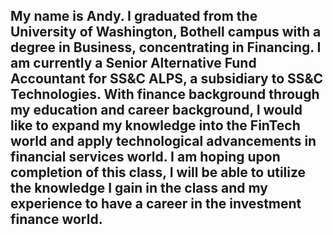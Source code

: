 ## My name is Andy. I graduated from the University of Washington, Bothell campus with a degree in Business, concentrating in Financing. I am currently a Senior Alternative Fund Accountant for SS&C ALPS, a subsidiary to SS&C Technologies. With finance background through my education and career background, I would like to expand my knowledge into the FinTech world and apply technological advancements in financial services world. I am hoping upon completion of this class, I will be able to utilize the knowledge I gain in the class and my experience to have a career in the investment finance world.
